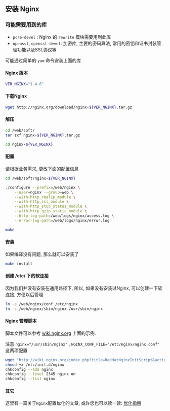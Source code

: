 ## 安装 Nginx

### 可能需要用到的库
+ `pcre-devel` : Nginx 的 `rewrite` 模块需要用到此库
+ `openssl`, `openssl-devel`: 加密库, 主要的密码算法, 常用的密钥和证书封装管理功能以及SSL协议等

可能通过简单的 `yum` 命令安装上面的库

#### Nginx 版本

```bash
VER_NGINX="1.4.6"
```

#### 下载Nginx

```bash
wget http://nginx.org/download/nginx-${VER_NGINX}.tar.gz
```

#### 解压
```bash
cd /web/soft/
tar zxf nginx-${VER_NGINX}.tar.gz

cd nginx-${VER_NGINX}
```

#### 配置
请根据业务需求, 更改下面的配置信息

```bash
cd /web/soft/nginx-${VER_NGINX}

./configure --prefix=/web/nginx \
    --user=nginx --group=web \
    --with-http_realip_module \
    --with-http_ssl_module \
    --with-http_stub_status_module \
    --with-http_gzip_static_module \
    --http-log-path=/web/logs/nginx/access.log \
    --error-log-path=/web/logs/nginx/error.log 

make
```

#### 安装
如果编译没有问题, 那么就可以安装了

```bash
make install
```

#### 创建 /etc/ 下的软连接
因为我们并没有安装在通用路径下,
所以, 如果没有安装过Nginx, 可以创建一下软连接, 方便以后管理.

```bash
ln -s /web/nginx/conf /etc/nginx
ln -s /web/nginx/sbin/nginx /usr/sbin/nginx
```

#### Nginx 管理脚本
脚本文件可以参考 [wiki.nginx.org](http://wiki.nginx.org/RedHatNginxInitScript "/etc/init.d/nginx") 上面的示例.

注意 `nginx="/usr/sbin/nginx"` , `NGINX_CONF_FILE="/etc/nginx/nginx.conf"` 这两项配置

```bash
wget "http://wiki.nginx.org/index.php?title=RedHatNginxInitScript&action=raw&anchor=nginx" --output-document=/etc/init.d/nginx
chmod +x /etc/init.d/nginx
chkconfig --add nginx
chkconfig --level 2345 nginx on
chkconfig --list nginx
```

#### 其它
这里有一篇关于`Nginx`配置优化的文章, 或许您也可以读一读: [优化指南](http://www.oschina.net/translate/nginx-setup)

